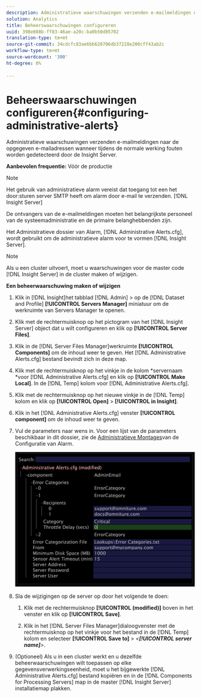 ```yaml
---
description: Administratieve waarschuwingen verzenden e-mailmeldingen naar de opgegeven e-mailadressen wanneer tijdens de normale werking fouten worden gedetecteerd door de Insight Server.
solution: Analytics
title: Beheerswaarschuwingen configureren
uuid: 398e088b-ff83-46ae-a20c-ba0b50d85702
translation-type: tm+mt
source-git-commit: 34cdcfc83ae6bb620706db37228e200cff43ab2c
workflow-type: tm+mt
source-wordcount: '300'
ht-degree: 0%

---
```



# Beheerswaarschuwingen configureren{#configuring-administrative-alerts}

Administratieve waarschuwingen verzenden e-mailmeldingen naar de opgegeven e-mailadressen wanneer tijdens de normale werking fouten worden gedetecteerd door de Insight Server.

**Aanbevolen frequentie:** Vóór de productie

>[!NOTE]
>
>Het gebruik van administratieve alarm vereist dat toegang tot een het door:sturen server SMTP heeft om alarm door e-mail te verzenden. [!DNL Insight Server]

De ontvangers van de e-mailmeldingen moeten het belangrijkste personeel van de systeemadministratie en de primaire belanghebbenden zijn.

Het Administratieve dossier van Alarm, [!DNL Administrative Alerts.cfg], wordt gebruikt om de administratieve alarm voor te vormen [!DNL Insight Server].

>[!NOTE]
>
>Als u een cluster uitvoert, moet u waarschuwingen voor de master code [!DNL Insight Server] in de cluster maken of wijzigen.

**Een beheerwaarschuwing maken of wijzigen**

1. Klik in [!DNL Insight]het tabblad [!DNL Admin] > op de [!DNL Dataset and Profile] **[!UICONTROL Servers Manager]** miniatuur om de werkruimte van Servers Manager te openen.
1. Klik met de rechtermuisknop op het pictogram van het [!DNL Insight Server] object dat u wilt configureren en klik op **[!UICONTROL Server Files]**.
1. Klik in de [!DNL Server Files Manager]werkruimte **[!UICONTROL Components]** om de inhoud weer te geven. Het [!DNL Administrative Alerts.cfg] bestand bevindt zich in deze map.
1. Klik met de rechtermuisknop op het vinkje in de kolom *servernaam *voor [!DNL Administrative Alerts.cfg] en klik op **[!UICONTROL Make Local]**. In de [!DNL Temp] kolom voor [!DNL Administrative Alerts.cfg].
1. Klik met de rechtermuisknop op het nieuwe vinkje in de [!DNL Temp] kolom en klik op **[!UICONTROL Open]** > **[!UICONTROL in Insight]**.
1. Klik in het [!DNL Administrative Alerts.cfg] venster **[!UICONTROL component]** om de inhoud weer te geven.
1. Vul de parameters naar wens in. Voor een lijst van de parameters beschikbaar in dit dossier, zie de [Administratieve Montages](../../../home/c-inst-svr/c-cfg-stgs-ref/c-admin-alts-cfg-stgs.md#concept-14c3c3ed797f47c5900ec04cae2fc491)van de Configuratie van Alarm.

   ![Stapinfo](assets/cfg_adminalerts_examplevalues.png)

1. Sla de wijzigingen op de server op door het volgende te doen:

   1. Klik met de rechtermuisknop **[!UICONTROL (modified)]** boven in het venster en klik op **[!UICONTROL Save]**.

   1. Klik in het [!DNL Server Files Manager]dialoogvenster met de rechtermuisknop op het vinkje voor het bestand in de [!DNL Temp] kolom en selecteer **[!UICONTROL Save to]** > *&lt;**[!UICONTROL server name]**>*.

1. (Optioneel) Als u in een cluster werkt en u dezelfde beheerwaarschuwingen wilt toepassen op elke gegevensverwerkingseenheid, moet u het bijgewerkte [!DNL Administrative Alerts.cfg] bestand kopiëren en in de [!DNL Components for Processing Servers] map in de master [!DNL Insight Server] installatiemap plakken.
